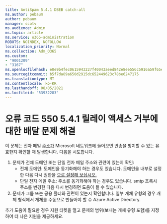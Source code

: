 ```yaml
---
title: AntiSpam 5.4.1 DBEB catch-all
ms.author: pebaum
author: pebaum
manager: scotv
ms.audience: Admin
ms.topic: article
ms.service: o365-administration
ROBOTS: NOINDEX, NOFOLLOW
localization_priority: Normal
ms.collection: Adm_O365
ms.custom:
- "9001209"
- "3167"
ms.openlocfilehash: e0e9b4fec0615943227f40043aeed842e8ee556c5916a59f65e79ce121ec9547
ms.sourcegitcommit: b5f7da89a650d2915dc652449623c78be6247175
ms.translationtype: MT
ms.contentlocale: ko-KR
ms.lasthandoff: 08/05/2021
ms.locfileid: "53932283"
---
```

# <a name="fix-delivery-issues-for-error-code-550-541-relay-access-denied"></a>오류 코드 550 5.4.1 릴레이 액세스 거부에 대한 배달 문제 해결

이 문제는 전자 메일 [주소가](https://docs.microsoft.com/exchange/mail-flow-best-practices/use-directory-based-edge-blocking) Microsoft 네트워크에 들어오면 반송을 방지할 수 있는 유효한지 확인할 때 발생합니다. 다음을 시도합니다.

1. 문제가 전체 도메인 또는 단일 전자 메일 주소와 관련이 있는지 확인:
    - 전체 도메인: 도메인을 동기화해야 하는 경우도 있습니다. 도메인을 내부로 설정한 다음 다시 권한을 [으로 설정해 보십시오.](https://docs.microsoft.com/exchange/mail-flow-best-practices/manage-accepted-domains/manage-accepted-domains)
    - 단일 전자 메일 주소: 주소를 동기화해야 하는 경우도 있습니다. smtp 프록시 주소를 변경한 다음 다시 변경하면 도움이 될 수 있습니다.
2. 문제가 그룹 또는 공용 폴더와 관련이 있는지 확인합니다. 일부 개체 유형의 경우 개체 형식에서 개체를 수동으로 만들어야 할 수 Azure Active Directory.

추가 도움이 필요한 경우 지원 티켓을 열고 문제의 범위(보내는 개체 유형 포함)를 지정하여 더 나은 지원을 제공하세요.